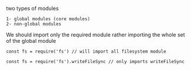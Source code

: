 two types of modules

    1- global modules (core modules)
    2- non-global modules

We should import only the required module rather importing the whole set of the global module
```
const fs = require('fs') // will import all filesystem module

const fs = require('fs').writeFileSync // only imports writeFileSync
```
